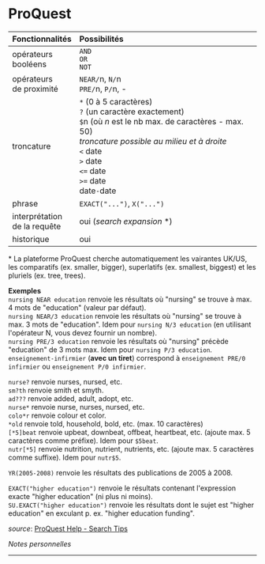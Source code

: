 # ProQuest

| Fonctionnalités | Possibilités |
| :-------- | :---- |
| opérateurs<br/>booléens | `AND`<br/>`OR`<br/>`NOT` |
| opérateurs<br/>de proximité | `NEAR/`n, `N/`n<br/>`PRE/`n, `P/`n, - |
| troncature | `*` (0 à 5 caractères)<br/>`?` (un caractère exactement)<br/>`$`n (où *n* est le nb max. de caractères - max. 50)<br/> *troncature possible au milieu et à droite*<br/>`<` date<br/>`>` date<br/>`<=` date<br/>`>=` date<br/>date`-`date |
| phrase | `EXACT("...")`, `X("...")` |
| interprétation<br/>de la requête | oui (*search expansion* *) |
| historique | oui |

\* La plateforme ProQuest cherche automatiquement les vairantes UK/US, les comparatifs (ex. smaller, bigger), superlatifs (ex. smallest, biggest) et les pluriels (ex. tree, trees).

**Exemples**   
`nursing NEAR education` renvoie les résultats où "nursing" se trouve à max. 4 mots de "education" (valeur par défaut).   
`nursing NEAR/3 education` renvoie les résultats où "nursing" se trouve à max. 3 mots de "education". Idem pour `nursing N/3 education` (en utilisant l'opérateur N, vous devez fournir un nombre).   
`nursing PRE/3 education` renvoie les résultats où "nursing" précède "education" de 3 mots max. Idem pour `nursing P/3 education`.   
`enseignement-infirmier` (**avec un tiret**) correspond à `enseignement PRE/0 infirmier` ou `enseignement P/0 infirmier`.   

`nurse?` renvoie nurses, nursed, etc.   
`sm?th` renvoie smith et smyth.   
`ad???` renvoie added, adult, adopt, etc.   
`nurse*` renvoie nurse, nurses, nursed, etc.   
`colo*r` renvoie colour et color.   
`*old` renvoie told, household, bold, etc. (max. 10 caractères)   
`[*5]beat` renvoie upbeat, downbeat, offbeat, heartbeat, etc. (ajoute max. 5 caractères comme préfixe). Idem pour `$5beat`.   
`nutr[*5]` renvoie nutrition, nutrient, nutrients, etc. (ajoute max. 5 caractères comme suffixe). Idem pour `nutr$5`.   

`YR(2005-2008)` renvoie les résultats des publications de 2005 à 2008.   

`EXACT("higher education")` renvoie le  résultats contenant l'expression exacte "higher education" (ni plus ni moins).   
`SU.EXACT("higher education")` renvoie les résultats dont le sujet est "higher education" en exculant p. ex. "higher education funding".   

*source*: [ProQuest Help - Search Tips](http://search.proquest.com/help/academic/webframe.html?Search_Tips.html)

*Notes personnelles*

---
